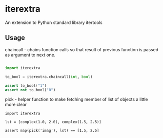 iterextra
=========

An extension to Python standard library itertools

Usage
-----

chaincall - chains function calls so that result of previous function is passed as argument to next one. 

```python

import iterextra

to_bool = iterextra.chaincall(int, bool)

assert to_bool("1")
assert not to_bool("0")

```

pick - helper function to make fetching member of list of objects a little more
       clear

```
import iterextra

lst = [complex(1.0, 2.0), complex(1.5, 2.5)]

assert map(pick('imag'), lst) == [1.5, 2.5]
```
